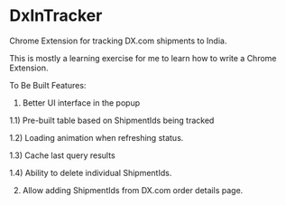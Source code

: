 DxInTracker
===========

Chrome Extension for tracking DX.com shipments to India.

This is mostly a learning exercise for me to learn how to write a Chrome Extension.

To Be Built Features:

1) Better UI interface in the popup

  1.1) Pre-built table based on ShipmentIds being tracked

  1.2) Loading animation when refreshing status.

  1.3) Cache last query results

  1.4) Ability to delete individual ShipmentIds.

2) Allow adding ShipmentIds from DX.com order details page.
